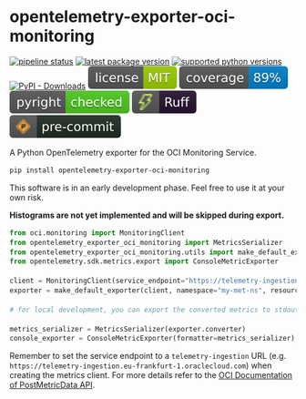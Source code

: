 # opentelemetry-exporter-oci-monitoring

[![pipeline status](https://github.com/bjoern-reetz/opentelemetry-python-exporter-oci-monitoring/actions/workflows/publish.yml/badge.svg?main)](https://github.com/bjoern-reetz/opentelemetry-exporter-oci-monitoring/actions/workflows/publish.yml)
[![latest package version](https://img.shields.io/pypi/v/opentelemetry-exporter-oci-monitoring)](https://pypi.org/project/opentelemetry-exporter-oci-monitoring/)
[![supported python versions](https://img.shields.io/pypi/pyversions/opentelemetry-exporter-oci-monitoring)](https://www.python.org/)
[![PyPI - Downloads](https://img.shields.io/pypi/dm/opentelemetry-exporter-oci-monitoring)](https://pypistats.org/packages/opentelemetry-exporter-oci-monitoring)
[![license](./images/license.svg)](./LICENSE)
[![source files coverage](./images/coverage.svg)](https://coverage.readthedocs.io/)
[![pyright](./images/pyright.svg)](https://microsoft.github.io/pyright)
[![ruff](./images/ruff.svg)](https://docs.astral.sh/ruff)
[![pre-commit](./images/pre-commit.svg)](https://pre-commit.com/)

A Python OpenTelemetry exporter for the OCI Monitoring Service.

```bash
pip install opentelemetry-exporter-oci-monitoring
```

This software is in an early development phase. Feel free to use it at your own risk.

**Histograms are not yet implemented and will be skipped during export.**


```python
from oci.monitoring import MonitoringClient
from opentelemetry_exporter_oci_monitoring import MetricsSerializer
from opentelemetry_exporter_oci_monitoring.utils import make_default_exporter
from opentelemetry.sdk.metrics.export import ConsoleMetricExporter

client = MonitoringClient(service_endpoint="https://telemetry-ingestion.eu-frankfurt-1.oraclecloud.com", ...)
exporter = make_default_exporter(client, namespace="my-met-ns", resource_group="my-res-grp", compartment_id="ocid1.compartment.abc123")

# for local development, you can export the converted metrics to stdout

metrics_serializer = MetricsSerializer(exporter.converter)
console_exporter = ConsoleMetricExporter(formatter=metrics_serializer)
```

Remember to set the service endpoint to a `telemetry-ingestion` URL (e.g. `https://telemetry-ingestion.eu-frankfurt-1.oraclecloud.com`) when creating the metrics client. For more details refer to the [OCI Documentation of PostMetricData API](https://docs.oracle.com/en-us/iaas/api/#/en/monitoring/20180401/MetricData/PostMetricData).
